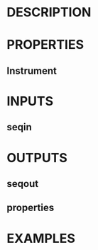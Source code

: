 # DESCRIPTION

# PROPERTIES

## Instrument

# INPUTS

## seqin

# OUTPUTS

## seqout

## properties

# EXAMPLES
